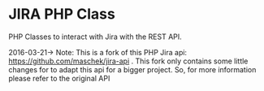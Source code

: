 # JIRA PHP Class

PHP Classes to interact with Jira with the REST API.

2016-03-21-> Note: This is a fork of this PHP Jira api: https://github.com/maschek/jira-api . This fork only contains some little changes for to adapt this api for a bigger project.
So, for more information please refer to the original API